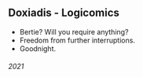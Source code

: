 ## Doxiadis - Logicomics

- Bertie?
  Will you require anything?
- Freedom from further interruptions.
- Goodnight.


###### 2021